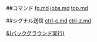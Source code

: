 ##コマンド
[fg.md](./fg.md)
[jobs.md](./jobs.md)
[top.md](./top.md)

##シグナル送信
[ctrl-c.md](./ctrl-c.md) 
[ctrl-z.md](./ctrl-z.md) 

[&(バックグラウンド実行)](./ampersand.md)
